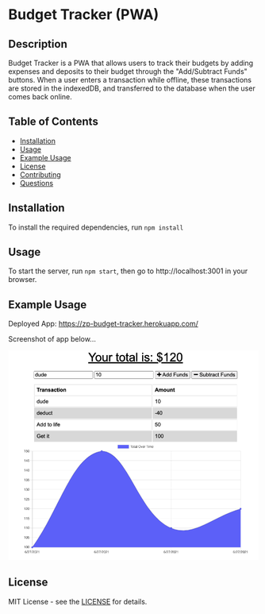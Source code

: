# Budget Tracker (PWA)


## Description

Budget Tracker is a PWA that allows users to track their budgets by adding expenses and deposits to their budget through the "Add/Subtract Funds" buttons.  When a user enters a transaction while offline, these transactions are stored in the indexedDB, and transferred to the database when the user comes back online.

## Table of Contents

- [Installation](#installation)
- [Usage](#usage)
- [Example Usage](#example-usage)
- [License](#license)
- [Contributing](#contributing)
- [Questions](#questions)

## Installation

To install the required dependencies, run `npm install`


## Usage

To start the server, run `npm start`, then go to http://localhost:3001 in your browser.


## Example Usage

Deployed App: https://zp-budget-tracker.herokuapp.com/

Screenshot of app below...

![screenshot](public/icons/screenshotbudget.png)

## License

MIT License - see the [LICENSE](LICENSE) for details.


